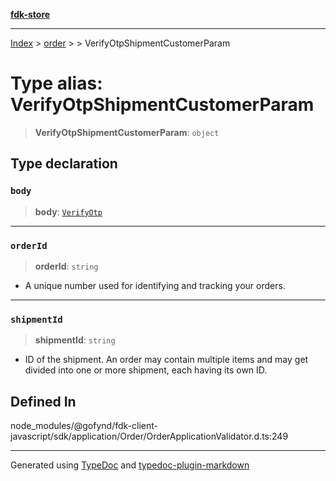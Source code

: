 [**fdk-store**](../../../README.md)
***

[Index](../../../API.md) > [order](../../README.md) > [<internal>](../README.md) > VerifyOtpShipmentCustomerParam

# Type alias: VerifyOtpShipmentCustomerParam

> **VerifyOtpShipmentCustomerParam**: `object`

## Type declaration

### `body`

> **body**: [`VerifyOtp`](type-alias.VerifyOtp.md)

***

### `orderId`

> **orderId**: `string`

- A unique number used for identifying and
tracking your orders.

***

### `shipmentId`

> **shipmentId**: `string`

- ID of the shipment. An order may contain
multiple items and may get divided into one or more shipment, each having
its own ID.

## Defined In

node\_modules/@gofynd/fdk-client-javascript/sdk/application/Order/OrderApplicationValidator.d.ts:249

***
Generated using [TypeDoc](https://typedoc.org/) and [typedoc-plugin-markdown](https://www.npmjs.com/package/typedoc-plugin-markdown)
